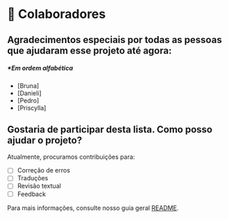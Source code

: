# 🤝 Colaboradores

## Agradecimentos especiais por todas as pessoas que ajudaram esse projeto até agora:

##### *Em ordem alfabética

* [Bruna]<!--(https://github.com/PERFIL)-->
* [Danieli]<!--(https://github.com/PERFIL) -->
* [Pedro]<!--(https://github.com/PERFIL) -->
* [Priscylla]<!--(https://github.com/PERFIL) -->

## Gostaria de participar desta lista. Como posso ajudar o projeto?

Atualmente, procuramos contribuições para:

- [ ] Correção de erros
- [ ] Traduções
- [ ] Revisão textual
- [ ] Feedback

Para mais informações, consulte nosso guia geral [README](README.md).
